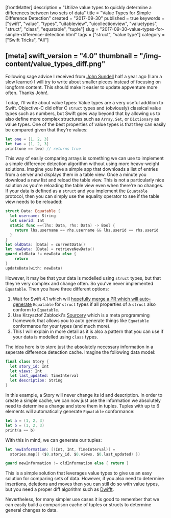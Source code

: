 [frontMatter]
description = "Utilize value types to quickly determine a differences between two sets of data"
title = "Value Types for Simple Difference Detection"
created = "2017-09-30"
published = true
keywords = ["swift", "value", "types", "uitableview", "uicollectionview", "valuetypes", "struct", "class", "equatable", "tuple"]
slug = "2017-09-30-value-types-for-simple-difference-detection.html"
tags = ["struct", "value type"]
category = ["Swift Tricks", "All"]

[meta]
swift_version = "4.0"
thumbnail = "/img-content/value_types_diff.png"
---

Following sage advice I received from [John
Sundell](https://www.swiftbysundell.com/) half a year ago (I am a slow
learner) I will try to write about smaller pieces instead of focusing on
longform content. This should make it easier to update appventure more
often. Thanks John!.

Today, I\'ll write about value types: Value types are a very useful
addition to Swift. Objective-C did offer C `struct` types and
(obviously) classical value types such as numbers, but Swift goes way
beyond that by allowing us to also define more complex structures such
as `Array`, `Set`, or `Dictionary` as value types. One of the best
properties of value types is that they can easily be compared given that
they\'re values:

``` Swift
let one = [1, 2, 3]
let two = [1, 2, 3]
print(one == two) // returns true
```

This way of easily comparing arrays is something we can use to implement
a simple difference detection algorithm without using more heavy-weight
solutions. Imagine you have a simple app that downloads a list of
entries from a server and displays them in a table view. Once a minute
you download a new list and reload the table view. This is not a
particularly nice solution as you\'re reloading the table view even when
there\'re no changes. If your data is defined as a `struct` and you
implement the `Equatable` protocol, then you can simply use the equality
operator to see if the table view needs to be reloaded:

``` Swift
struct Data: Equatable {
  let username: String
  let userid: Int
  static func ==(lhs: Data, rhs: Data) -> Bool {
    return lhs.username == rhs.username && lhs.userid == rhs.userid
  }
}
let oldData: [Data] = currentData()
let newData: [Data] = retrieveNewData()
guard oldData != newData else {
    return
}
updateData(with: newData)
```

However, it may be that your data is modelled using `struct` types, but
that they\'re very complex and change often. So you\'ve never
implemented `Equatable`. Then you have three different options:

1.  Wait for Swift 4.1 which will [hopefully merge a PR which will
    auto-generate](https://github.com/apple/swift-evolution/blob/master/proposals/0185-synthesize-equatable-hashable.md)
    `Equatable` for `struct` types if all properties of a `struct` also
    conform to `Equatable`.
2.  Use Krzysztof Zabłocki\'s
    [Sourcery](https://github.com/krzysztofzablocki/Sourcery) which is a
    meta programming framework that allows you to auto generate things
    like `Equatable` conformance for your types (and much more).
3.  This I will explain in more detail as it is also a pattern that you
    can use if your data is modelled using `class` types.

The idea here is to store just the absolutely necessary information in a
seperate difference detection cache. Imagine the following data model:

``` Swift
final class Story {
  let story_id: Int
  let views: Int
  let last_updated: TimeInterval
  let description: String
}
```

In this example, a Story will never change its id and description. In
order to create a simple cache, we can now just use the information we
absolutely need to determine a change and store them in tuples. Tuples
with up to 6 elements will automatically generate `Equatable`
conformance:

``` Swift
let a = (1, 2, 3)
let b = (1, 2, 3)
print(a == b)
```

With this in mind, we can generate our tuples:

``` Swift
let newInformation: [(Int, Int, TimeInterval)] = 
  stories.map({ ($0.story_id, $0.views, $0.last_updated) })

guard newInformation != oldInformation else { return }
```

This is a simple solution that leverages value types to give us an easy
solution for comparing sets of data. However, if you also need to
determine insertions, deletions and moves then you can still do so with
value types, but you need a proper diff algorithm such as
[Dwifft](https://github.com/jflinter/Dwifft).

Nevertheless, for many simpler use cases it is good to remember that we
can easily build a comparison cache of tuples or structs to determine
general changes to data.
